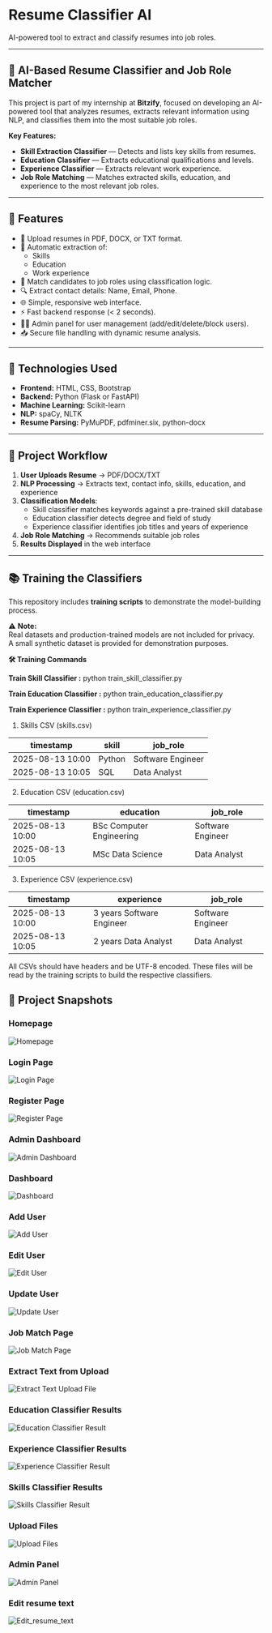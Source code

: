 # Resume Classifier AI

AI-powered tool to extract and classify resumes into job roles.

---

## 🧠 AI-Based Resume Classifier and Job Role Matcher

This project is part of my internship at **Bitzify**, focused on developing an AI-powered tool that analyzes resumes, extracts relevant information using NLP, and classifies them into the most suitable job roles.

**Key Features:**
- **Skill Extraction Classifier** — Detects and lists key skills from resumes.
- **Education Classifier** — Extracts educational qualifications and levels.
- **Experience Classifier** — Extracts relevant work experience.
- **Job Role Matching** — Matches extracted skills, education, and experience to the most relevant job roles.

---

## 🚀 Features

- 📄 Upload resumes in PDF, DOCX, or TXT format.
- 🧠 Automatic extraction of:
  - Skills
  - Education
  - Work experience
- 🎯 Match candidates to job roles using classification logic.
- 🔍 Extract contact details: Name, Email, Phone.
- 🌐 Simple, responsive web interface.
- ⚡ Fast backend response (< 2 seconds).
- 👨‍💼 Admin panel for user management (add/edit/delete/block users).
- 📥 Secure file handling with dynamic resume analysis.

---

## 🧠 Technologies Used

- **Frontend:** HTML, CSS, Bootstrap
- **Backend:** Python (Flask or FastAPI)
- **Machine Learning:** Scikit-learn
- **NLP:** spaCy, NLTK
- **Resume Parsing:** PyMuPDF, pdfminer.six, python-docx

---

## 📌 Project Workflow

1. **User Uploads Resume** → PDF/DOCX/TXT
2. **NLP Processing** → Extracts text, contact info, skills, education, and experience
3. **Classification Models**:
   - Skill classifier matches keywords against a pre-trained skill database
   - Education classifier detects degree and field of study
   - Experience classifier identifies job titles and years of experience
4. **Job Role Matching** → Recommends suitable job roles
5. **Results Displayed** in the web interface

---

## 📚 Training the Classifiers

This repository includes **training scripts** to demonstrate the model-building process.

⚠️ **Note:**  
Real datasets and production-trained models are not included for privacy.  
A small synthetic dataset is provided for demonstration purposes.

**🛠️ Training Commands**

**Train Skill Classifier :** 
python train_skill_classifier.py

**Train Education Classifier :** 
python train_education_classifier.py

**Train Experience Classifier :**
python train_experience_classifier.py

1. Skills CSV (skills.csv)

| timestamp        | skill  | job\_role         |
| ---------------- | ------ | ----------------- |
| 2025-08-13 10:00 | Python | Software Engineer |
| 2025-08-13 10:05 | SQL    | Data Analyst      |

2. Education CSV (education.csv)

| timestamp        | education                | job\_role         |
| ---------------- | ------------------------ | ----------------- |
| 2025-08-13 10:00 | BSc Computer Engineering | Software Engineer |
| 2025-08-13 10:05 | MSc Data Science         | Data Analyst      |

3. Experience CSV (experience.csv)

| timestamp        | experience                | job\_role         |
| ---------------- | ------------------------- | ----------------- |
| 2025-08-13 10:00 | 3 years Software Engineer | Software Engineer |
| 2025-08-13 10:05 | 2 years Data Analyst      | Data Analyst      |

All CSVs should have headers and be UTF-8 encoded. These files will be read by the training scripts to build the respective classifiers.

## 📸 Project Snapshots

### Homepage
![Homepage](snapshots/homepage.jpeg)

### Login Page
![Login Page](snapshots/login.jpeg)

### Register Page
![Register Page](snapshots/register.jpeg)

### Admin Dashboard
![Admin Dashboard](snapshots/admin_dashboard.jpeg)

### Dashboard
![Dashboard](snapshots/dashborad.jpeg)

### Add User
![Add User](snapshots/add_user.jpeg)

### Edit User
![Edit User](snapshots/edit_user.jpeg)

### Update User
![Update User](snapshots/update_user.jpeg)

### Job Match Page
![Job Match Page](snapshots/job_match_page.jpeg)

### Extract Text from Upload
![Extract Text Upload File](snapshots/extract_text_upload_file.jpeg)

### Education Classifier Results
![Education Classifier Result](snapshots/education_classier_result.jpeg)

### Experience Classifier Results
![Experience Classifier Result](snapshots/experience_classifier_results.jpeg)

### Skills Classifier Results
![Skills Classifier Result](snapshots/skills_classifier_result.jpeg)

### Upload Files
![Upload Files](snapshots/uploadFiles.jpeg)

### Admin Panel
![Admin Panel](snapshots/admin_panel.jpeg)

### Edit resume text
![Edit_resume_text](snapshots/edit_resume_text.jpeg)
